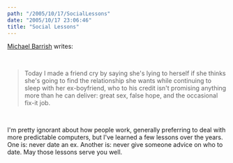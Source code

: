```yaml
---
path: "/2005/10/17/SocialLessons" 
date: "2005/10/17 23:06:46" 
title: "Social Lessons" 
---
```

<p><a href="http://oblivio.com/archives/05101701.html">Michael Barrish</a> writes:</p><br><blockquote><p>Today I made a friend cry by saying she's lying to herself if she thinks she's going to find the relationship she wants while continuing to sleep with her ex-boyfriend, who to his credit isn't promising anything more than he can deliver: great sex, false hope, and the occasional fix-it job.<br></p></blockquote><br><p>I'm pretty ignorant about how people work, generally preferring to deal with more predictable computers, but I've learned a few lessons over the years. One is: never date an ex. Another is: never give someone advice on who to date. May those lessons serve you well.</p>